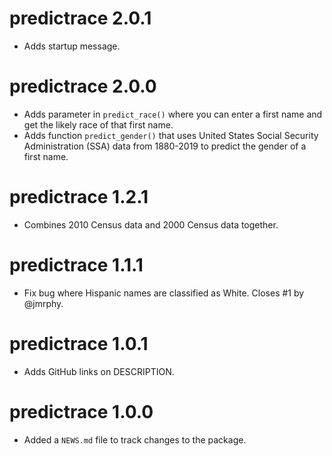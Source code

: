# predictrace 2.0.1

* Adds startup message.

# predictrace 2.0.0

* Adds parameter in `predict_race()` where you can enter a first name and get the 
  likely race of that first name.
* Adds function `predict_gender()` that uses United States Social Security 
  Administration (SSA) data from 1880-2019 to predict the gender of a first
  name.

# predictrace 1.2.1

* Combines 2010 Census data and 2000 Census data together. 

# predictrace 1.1.1

* Fix bug where Hispanic names are classified as White. Closes #1 by @jmrphy. 

# predictrace 1.0.1

* Adds GitHub links on DESCRIPTION.

# predictrace 1.0.0

* Added a `NEWS.md` file to track changes to the package.
